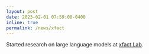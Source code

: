 ```yaml
---
layout: post
date: 2023-02-01 07:59:00-0400
inline: true
permalink: /news/xfact
---
```


Started research on large language models at <a href='https://xfact.net/'> xfact Lab</a>.